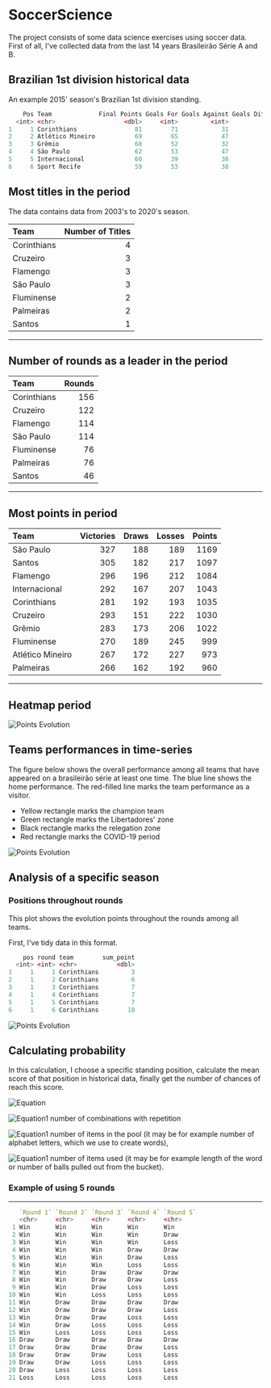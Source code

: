 # SoccerScience

The project consists of some data science exercises using soccer data.
First of all, I've collected data from the last 14 years Brasileirão Série A and B. 
## Brazilian 1st division historical data

An example 2015' season's Brazilian 1st division standing.

```R
    Pos Team             Final Points Goals For Goals Against Goals Difference  Year
  <int> <chr>                   <dbl>     <int>         <int>            <int> <int>
1     1 Corinthians                81        71            31               40  2015
2     2 Atlético Mineiro           69        65            47               18  2015
3     3 Grêmio                     68        52            32               20  2015
4     4 São Paulo                  62        53            47                6  2015
5     5 Internacional              60        39            38                1  2015
6     6 Sport Recife               59        53            38               15  2015
```


## Most titles in the period

The data contains data from 2003's to 2020's season.

|Team          | Number of Titles|
|:--------------|-----:|
|Corinthians |     4|
|Cruzeiro    |     3|
|Flamengo    |     3|
|São Paulo   |     3|
|Fluminense  |     2|
|Palmeiras   |     2|
|Santos      |     1|

---
## Number of rounds as a leader in the period

|Team          | Rounds|
|:--------------|-----:|
|Corinthians |   156|
|Cruzeiro    |   122|
|Flamengo    |   114|
|São Paulo   |   114|
|Fluminense  |    76|
|Palmeiras   |    76|
|Santos      |    46|

---
## Most points in period
|Team               | Victories| Draws| Losses| Points|
|:-------------------|---------:|-----:|------:|------:|
|São Paulo        |       327|   188|    189|   1169|
|Santos           |       305|   182|    217|   1097|
|Flamengo         |       296|   196|    212|   1084|
|Internacional    |       292|   167|    207|   1043|
|Corinthians      |       281|   192|    193|   1035|
|Cruzeiro         |       293|   151|    222|   1030|
|Grêmio           |       283|   173|    206|   1022|
|Fluminense       |       270|   189|    245|    999|
|Atlético Mineiro |       267|   172|    227|    973|
|Palmeiras        |       266|   162|    192|    960|

---

## Heatmap period

![Points Evolution](./plots/heatmap_seria.png)

## Teams performances in time-series

The figure below shows the overall performance among all teams that have appeared on a brasileirão série at least one time. The blue line shows the home performance. The red-filled line marks the team performance as a visitor.


  - Yellow rectangle marks the champion team
  - Green rectangle marks the Libertadores' zone
  - Black rectangle marks the relegation zone
  - Red rectangle marks the COVID-19 period


![Points Evolution](./plots/performance.png)

## Analysis of a specific season

### Positions throughout rounds

This plot shows the evolution points throughout the rounds among all teams.

First, I've tidy data in this format.

```R
    pos round team        sum_point
  <int> <int> <chr>           <dbl>
1     1     1 Corinthians         3
2     1     2 Corinthians         6
3     1     3 Corinthians         7
4     1     4 Corinthians         7
5     1     5 Corinthians         7
6     1     6 Corinthians        10
```

![Points Evolution](./plots/evolution_points.png)


## Calculating probability

In this calculation, I choose a specific standing position, calculate the mean score of that position in historical data, finally get the number of chances of reach this score.

![Equation](./equations/equation.svg)

![Equation1](./equations/equation(1).svg)
number of combinations with repetition

![Equation1](./equations/equation(2).svg)
number of items in the pool (it may be for example number of alphabet letters, which we use to create words),

![Equation1](./equations/equation(3).svg)
number of items used (it may be for example length of the word or number of balls pulled out from the bucket).

### Example of using 5 rounds

---

```R
   `Round 1` `Round 2` `Round 3` `Round 4` `Round 5`
   <chr>     <chr>     <chr>     <chr>     <chr>    
 1 Win       Win       Win       Win       Win      
 2 Win       Win       Win       Win       Draw     
 3 Win       Win       Win       Win       Loss     
 4 Win       Win       Win       Draw      Draw     
 5 Win       Win       Win       Draw      Loss     
 6 Win       Win       Win       Loss      Loss     
 7 Win       Win       Draw      Draw      Draw     
 8 Win       Win       Draw      Draw      Loss     
 9 Win       Win       Draw      Loss      Loss     
10 Win       Win       Loss      Loss      Loss     
11 Win       Draw      Draw      Draw      Draw     
12 Win       Draw      Draw      Draw      Loss     
13 Win       Draw      Draw      Loss      Loss     
14 Win       Draw      Loss      Loss      Loss     
15 Win       Loss      Loss      Loss      Loss     
16 Draw      Draw      Draw      Draw      Draw     
17 Draw      Draw      Draw      Draw      Loss     
18 Draw      Draw      Draw      Loss      Loss     
19 Draw      Draw      Loss      Loss      Loss     
20 Draw      Loss      Loss      Loss      Loss     
21 Loss      Loss      Loss      Loss      Loss    
```

